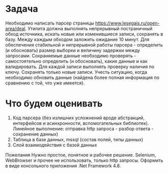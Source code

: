 # Задача
Необходимо написать парсер страницы https://www.lesegais.ru/open-area/deal.
Утилита должна выполнять непрерывный постраничный обход источника, искать новые или изменившиеся записи, сохранять в базу. 
Между каждым обходом заложить ожидание 10 минут.
Для обеспечения стабильной и непрерывной работы парсера - определить (и обосновать) размер выборки и величину задержки между запросами.
Сохраняемые данные необходимо проверять - самостоятельно определить (и обосновать), какие данные и как валидировать.
Для каждой записи выполнять проверку наличия по ключу. Сохранять только новые записи. Учесть ситуацию, когда необходимо обновить данные (найдена более полная информация по сравнению с той, что уже имеется).

# Что будем оценивать
1. Код парсера (без излишних усложнений вроде абстракций, интерфейсов и асинхронности, вспомогательных библиотек). Линейное выполнение: отправка http запроса - разбор ответа - сохранение данных)
2. Таблица в базе данных, mssql (состав полей, типы данных)
3. Слой взаимодействия с базой данных


Пожелания
Нужно простое, понятное и рабочее решение. Selenium, WebBrowser и прочее не использовать, только http запросы.
Оформить в виде консольного приложения .Net Framework 4.8. 
